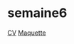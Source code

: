 # semaine6

<a href="https://github.com/Monobaffe/semaine6/blob/master/cv/cv.html">CV</a>
<a href="">Maquette</a>
